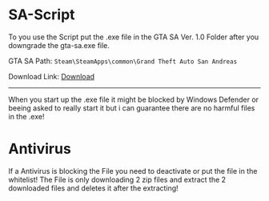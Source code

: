 # SA-Script

To you use the Script put the .exe file in the GTA SA Ver. 1.0 Folder after you downgrade the gta-sa.exe file. 

GTA SA Path: ```Steam\SteamApps\common\Grand Theft Auto San Andreas```

Download Link: <a href="https://github.com/zunadxv/SA-Script/raw/main/gtasascript.exe" target="_blank" /> Download <a/>

---
When you start up the .exe file it might be blocked by Windows Defender or beeing asked to really start it but i can guarantee there are no harmful files in the .exe!

# Antivirus
If a Antivirus is blocking the File you need to deactivate or put the file in the whitelist!
The File is only downloading 2 zip files and extract the 2 downloaded files and deletes it after the extracting!
